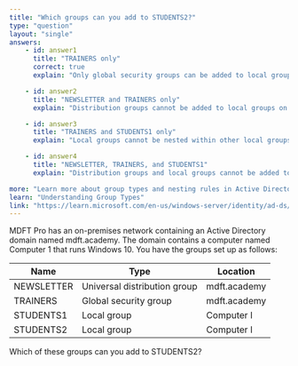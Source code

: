 ```yaml
---
title: "Which groups can you add to STUDENTS2?"
type: "question"
layout: "single"
answers:
    - id: answer1
      title: "TRAINERS only"
      correct: true
      explain: "Only global security groups can be added to local groups on computers."

    - id: answer2
      title: "NEWSLETTER and TRAINERS only"
      explain: "Distribution groups cannot be added to local groups on computers."

    - id: answer3
      title: "TRAINERS and STUDENTS1 only"
      explain: "Local groups cannot be nested within other local groups on the same computer."

    - id: answer4
      title: "NEWSLETTER, TRAINERS, and STUDENTS1"
      explain: "Distribution groups and local groups cannot be added to local groups on computers."

more: "Learn more about group types and nesting rules in Active Directory."
learn: "Understanding Group Types"
link: "https://learn.microsoft.com/en-us/windows-server/identity/ad-ds/manage/understand-security-groups"
---
```

MDFT Pro has an on-premises network containing an Active Directory domain named mdft.academy. The domain contains a computer named Computer 1 that runs Windows 10. You have the groups set up as follows:

| Name    | Type                         | Location    |
|---------|------------------------------|-------------|
| NEWSLETTER | Universal distribution group | mdft.academy |
| TRAINERS | Global security group        | mdft.academy |
| STUDENTS1 | Local group                       | Computer l  |
| STUDENTS2 | Local group                       | Computer l  |

Which of these groups can you add to STUDENTS2?